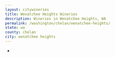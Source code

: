 ```yaml
---
layout: citywineries
title: Wenatchee Heights Wineries
description: Wineries in Wenatchee Heights, WA
permalink: /washington/chelan/wenatchee-heights/
state: wa
county: chelan
city: wenatchee heights
---
```

-
